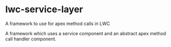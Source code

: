 # lwc-service-layer
A framework to use for apex method calls in LWC

A framework which uses a service component and an abstract apex method call handler component.
